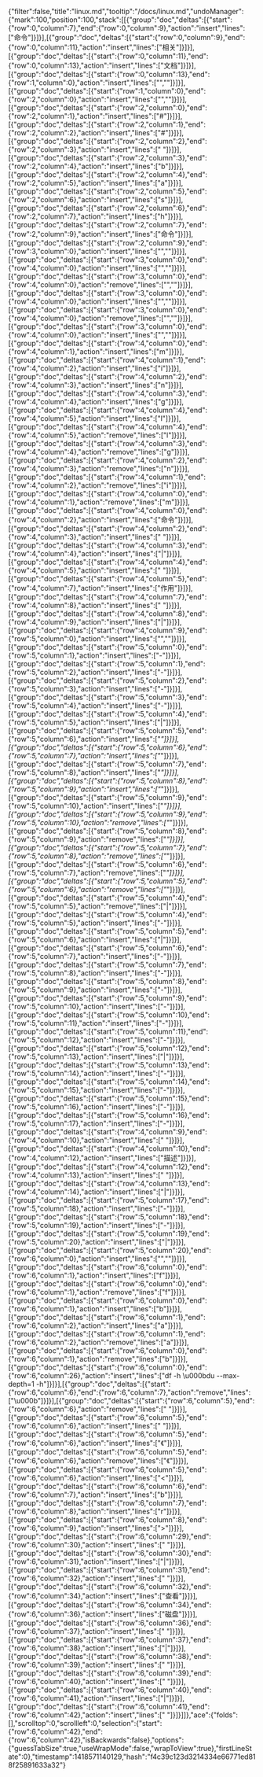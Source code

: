 {"filter":false,"title":"linux.md","tooltip":"/docs/linux.md","undoManager":{"mark":100,"position":100,"stack":[[{"group":"doc","deltas":[{"start":{"row":0,"column":7},"end":{"row":0,"column":9},"action":"insert","lines":["命令"]}]}],[{"group":"doc","deltas":[{"start":{"row":0,"column":9},"end":{"row":0,"column":11},"action":"insert","lines":["相关"]}]}],[{"group":"doc","deltas":[{"start":{"row":0,"column":11},"end":{"row":0,"column":13},"action":"insert","lines":["文档"]}]}],[{"group":"doc","deltas":[{"start":{"row":0,"column":13},"end":{"row":1,"column":0},"action":"insert","lines":["",""]}]}],[{"group":"doc","deltas":[{"start":{"row":1,"column":0},"end":{"row":2,"column":0},"action":"insert","lines":["",""]}]}],[{"group":"doc","deltas":[{"start":{"row":2,"column":0},"end":{"row":2,"column":1},"action":"insert","lines":["#"]}]}],[{"group":"doc","deltas":[{"start":{"row":2,"column":1},"end":{"row":2,"column":2},"action":"insert","lines":["#"]}]}],[{"group":"doc","deltas":[{"start":{"row":2,"column":2},"end":{"row":2,"column":3},"action":"insert","lines":[" "]}]}],[{"group":"doc","deltas":[{"start":{"row":2,"column":3},"end":{"row":2,"column":4},"action":"insert","lines":["b"]}]}],[{"group":"doc","deltas":[{"start":{"row":2,"column":4},"end":{"row":2,"column":5},"action":"insert","lines":["a"]}]}],[{"group":"doc","deltas":[{"start":{"row":2,"column":5},"end":{"row":2,"column":6},"action":"insert","lines":["s"]}]}],[{"group":"doc","deltas":[{"start":{"row":2,"column":6},"end":{"row":2,"column":7},"action":"insert","lines":["h"]}]}],[{"group":"doc","deltas":[{"start":{"row":2,"column":7},"end":{"row":2,"column":9},"action":"insert","lines":["命令"]}]}],[{"group":"doc","deltas":[{"start":{"row":2,"column":9},"end":{"row":3,"column":0},"action":"insert","lines":["",""]}]}],[{"group":"doc","deltas":[{"start":{"row":3,"column":0},"end":{"row":4,"column":0},"action":"insert","lines":["",""]}]}],[{"group":"doc","deltas":[{"start":{"row":3,"column":0},"end":{"row":4,"column":0},"action":"remove","lines":["",""]}]}],[{"group":"doc","deltas":[{"start":{"row":3,"column":0},"end":{"row":4,"column":0},"action":"insert","lines":["",""]}]}],[{"group":"doc","deltas":[{"start":{"row":3,"column":0},"end":{"row":4,"column":0},"action":"remove","lines":["",""]}]}],[{"group":"doc","deltas":[{"start":{"row":3,"column":0},"end":{"row":4,"column":0},"action":"insert","lines":["",""]}]}],[{"group":"doc","deltas":[{"start":{"row":4,"column":0},"end":{"row":4,"column":1},"action":"insert","lines":["m"]}]}],[{"group":"doc","deltas":[{"start":{"row":4,"column":1},"end":{"row":4,"column":2},"action":"insert","lines":["i"]}]}],[{"group":"doc","deltas":[{"start":{"row":4,"column":2},"end":{"row":4,"column":3},"action":"insert","lines":["n"]}]}],[{"group":"doc","deltas":[{"start":{"row":4,"column":3},"end":{"row":4,"column":4},"action":"insert","lines":["g"]}]}],[{"group":"doc","deltas":[{"start":{"row":4,"column":4},"end":{"row":4,"column":5},"action":"insert","lines":["l"]}]}],[{"group":"doc","deltas":[{"start":{"row":4,"column":4},"end":{"row":4,"column":5},"action":"remove","lines":["l"]}]}],[{"group":"doc","deltas":[{"start":{"row":4,"column":3},"end":{"row":4,"column":4},"action":"remove","lines":["g"]}]}],[{"group":"doc","deltas":[{"start":{"row":4,"column":2},"end":{"row":4,"column":3},"action":"remove","lines":["n"]}]}],[{"group":"doc","deltas":[{"start":{"row":4,"column":1},"end":{"row":4,"column":2},"action":"remove","lines":["i"]}]}],[{"group":"doc","deltas":[{"start":{"row":4,"column":0},"end":{"row":4,"column":1},"action":"remove","lines":["m"]}]}],[{"group":"doc","deltas":[{"start":{"row":4,"column":0},"end":{"row":4,"column":2},"action":"insert","lines":["命令"]}]}],[{"group":"doc","deltas":[{"start":{"row":4,"column":2},"end":{"row":4,"column":3},"action":"insert","lines":[" "]}]}],[{"group":"doc","deltas":[{"start":{"row":4,"column":3},"end":{"row":4,"column":4},"action":"insert","lines":["|"]}]}],[{"group":"doc","deltas":[{"start":{"row":4,"column":4},"end":{"row":4,"column":5},"action":"insert","lines":[" "]}]}],[{"group":"doc","deltas":[{"start":{"row":4,"column":5},"end":{"row":4,"column":7},"action":"insert","lines":["作用"]}]}],[{"group":"doc","deltas":[{"start":{"row":4,"column":7},"end":{"row":4,"column":8},"action":"insert","lines":[" "]}]}],[{"group":"doc","deltas":[{"start":{"row":4,"column":8},"end":{"row":4,"column":9},"action":"insert","lines":["|"]}]}],[{"group":"doc","deltas":[{"start":{"row":4,"column":9},"end":{"row":5,"column":0},"action":"insert","lines":["",""]}]}],[{"group":"doc","deltas":[{"start":{"row":5,"column":0},"end":{"row":5,"column":1},"action":"insert","lines":["-"]}]}],[{"group":"doc","deltas":[{"start":{"row":5,"column":1},"end":{"row":5,"column":2},"action":"insert","lines":["-"]}]}],[{"group":"doc","deltas":[{"start":{"row":5,"column":2},"end":{"row":5,"column":3},"action":"insert","lines":["-"]}]}],[{"group":"doc","deltas":[{"start":{"row":5,"column":3},"end":{"row":5,"column":4},"action":"insert","lines":["-"]}]}],[{"group":"doc","deltas":[{"start":{"row":5,"column":4},"end":{"row":5,"column":5},"action":"insert","lines":["|"]}]}],[{"group":"doc","deltas":[{"start":{"row":5,"column":5},"end":{"row":5,"column":6},"action":"insert","lines":["_"]}]}],[{"group":"doc","deltas":[{"start":{"row":5,"column":6},"end":{"row":5,"column":7},"action":"insert","lines":["_"]}]}],[{"group":"doc","deltas":[{"start":{"row":5,"column":7},"end":{"row":5,"column":8},"action":"insert","lines":["_"]}]}],[{"group":"doc","deltas":[{"start":{"row":5,"column":8},"end":{"row":5,"column":9},"action":"insert","lines":["_"]}]}],[{"group":"doc","deltas":[{"start":{"row":5,"column":9},"end":{"row":5,"column":10},"action":"insert","lines":["_"]}]}],[{"group":"doc","deltas":[{"start":{"row":5,"column":9},"end":{"row":5,"column":10},"action":"remove","lines":["_"]}]}],[{"group":"doc","deltas":[{"start":{"row":5,"column":8},"end":{"row":5,"column":9},"action":"remove","lines":["_"]}]}],[{"group":"doc","deltas":[{"start":{"row":5,"column":7},"end":{"row":5,"column":8},"action":"remove","lines":["_"]}]}],[{"group":"doc","deltas":[{"start":{"row":5,"column":6},"end":{"row":5,"column":7},"action":"remove","lines":["_"]}]}],[{"group":"doc","deltas":[{"start":{"row":5,"column":5},"end":{"row":5,"column":6},"action":"remove","lines":["_"]}]}],[{"group":"doc","deltas":[{"start":{"row":5,"column":4},"end":{"row":5,"column":5},"action":"remove","lines":["|"]}]}],[{"group":"doc","deltas":[{"start":{"row":5,"column":4},"end":{"row":5,"column":5},"action":"insert","lines":["-"]}]}],[{"group":"doc","deltas":[{"start":{"row":5,"column":5},"end":{"row":5,"column":6},"action":"insert","lines":["|"]}]}],[{"group":"doc","deltas":[{"start":{"row":5,"column":6},"end":{"row":5,"column":7},"action":"insert","lines":["-"]}]}],[{"group":"doc","deltas":[{"start":{"row":5,"column":7},"end":{"row":5,"column":8},"action":"insert","lines":["-"]}]}],[{"group":"doc","deltas":[{"start":{"row":5,"column":8},"end":{"row":5,"column":9},"action":"insert","lines":["-"]}]}],[{"group":"doc","deltas":[{"start":{"row":5,"column":9},"end":{"row":5,"column":10},"action":"insert","lines":["-"]}]}],[{"group":"doc","deltas":[{"start":{"row":5,"column":10},"end":{"row":5,"column":11},"action":"insert","lines":["-"]}]}],[{"group":"doc","deltas":[{"start":{"row":5,"column":11},"end":{"row":5,"column":12},"action":"insert","lines":["-"]}]}],[{"group":"doc","deltas":[{"start":{"row":5,"column":12},"end":{"row":5,"column":13},"action":"insert","lines":["|"]}]}],[{"group":"doc","deltas":[{"start":{"row":5,"column":13},"end":{"row":5,"column":14},"action":"insert","lines":["-"]}]}],[{"group":"doc","deltas":[{"start":{"row":5,"column":14},"end":{"row":5,"column":15},"action":"insert","lines":["-"]}]}],[{"group":"doc","deltas":[{"start":{"row":5,"column":15},"end":{"row":5,"column":16},"action":"insert","lines":["-"]}]}],[{"group":"doc","deltas":[{"start":{"row":5,"column":16},"end":{"row":5,"column":17},"action":"insert","lines":["-"]}]}],[{"group":"doc","deltas":[{"start":{"row":4,"column":9},"end":{"row":4,"column":10},"action":"insert","lines":[" "]}]}],[{"group":"doc","deltas":[{"start":{"row":4,"column":10},"end":{"row":4,"column":12},"action":"insert","lines":["描述"]}]}],[{"group":"doc","deltas":[{"start":{"row":4,"column":12},"end":{"row":4,"column":13},"action":"insert","lines":[" "]}]}],[{"group":"doc","deltas":[{"start":{"row":4,"column":13},"end":{"row":4,"column":14},"action":"insert","lines":["|"]}]}],[{"group":"doc","deltas":[{"start":{"row":5,"column":17},"end":{"row":5,"column":18},"action":"insert","lines":["-"]}]}],[{"group":"doc","deltas":[{"start":{"row":5,"column":18},"end":{"row":5,"column":19},"action":"insert","lines":["-"]}]}],[{"group":"doc","deltas":[{"start":{"row":5,"column":19},"end":{"row":5,"column":20},"action":"insert","lines":["|"]}]}],[{"group":"doc","deltas":[{"start":{"row":5,"column":20},"end":{"row":6,"column":0},"action":"insert","lines":["",""]}]}],[{"group":"doc","deltas":[{"start":{"row":6,"column":0},"end":{"row":6,"column":1},"action":"insert","lines":["f"]}]}],[{"group":"doc","deltas":[{"start":{"row":6,"column":0},"end":{"row":6,"column":1},"action":"remove","lines":["f"]}]}],[{"group":"doc","deltas":[{"start":{"row":6,"column":0},"end":{"row":6,"column":1},"action":"insert","lines":["b"]}]}],[{"group":"doc","deltas":[{"start":{"row":6,"column":1},"end":{"row":6,"column":2},"action":"insert","lines":["a"]}]}],[{"group":"doc","deltas":[{"start":{"row":6,"column":1},"end":{"row":6,"column":2},"action":"remove","lines":["a"]}]}],[{"group":"doc","deltas":[{"start":{"row":6,"column":0},"end":{"row":6,"column":1},"action":"remove","lines":["b"]}]}],[{"group":"doc","deltas":[{"start":{"row":6,"column":0},"end":{"row":6,"column":26},"action":"insert","lines":["df -h \u000bdu --max-depth=1 -h"]}]}],[{"group":"doc","deltas":[{"start":{"row":6,"column":6},"end":{"row":6,"column":7},"action":"remove","lines":["\u000b"]}]}],[{"group":"doc","deltas":[{"start":{"row":6,"column":5},"end":{"row":6,"column":6},"action":"remove","lines":[" "]}]}],[{"group":"doc","deltas":[{"start":{"row":6,"column":5},"end":{"row":6,"column":6},"action":"insert","lines":[" "]}]}],[{"group":"doc","deltas":[{"start":{"row":6,"column":5},"end":{"row":6,"column":6},"action":"insert","lines":["《"]}]}],[{"group":"doc","deltas":[{"start":{"row":6,"column":5},"end":{"row":6,"column":6},"action":"remove","lines":["《"]}]}],[{"group":"doc","deltas":[{"start":{"row":6,"column":5},"end":{"row":6,"column":6},"action":"insert","lines":["<"]}]}],[{"group":"doc","deltas":[{"start":{"row":6,"column":6},"end":{"row":6,"column":7},"action":"insert","lines":["b"]}]}],[{"group":"doc","deltas":[{"start":{"row":6,"column":7},"end":{"row":6,"column":8},"action":"insert","lines":["r"]}]}],[{"group":"doc","deltas":[{"start":{"row":6,"column":8},"end":{"row":6,"column":9},"action":"insert","lines":[">"]}]}],[{"group":"doc","deltas":[{"start":{"row":6,"column":29},"end":{"row":6,"column":30},"action":"insert","lines":[" "]}]}],[{"group":"doc","deltas":[{"start":{"row":6,"column":30},"end":{"row":6,"column":31},"action":"insert","lines":["|"]}]}],[{"group":"doc","deltas":[{"start":{"row":6,"column":31},"end":{"row":6,"column":32},"action":"insert","lines":[" "]}]}],[{"group":"doc","deltas":[{"start":{"row":6,"column":32},"end":{"row":6,"column":34},"action":"insert","lines":["查看"]}]}],[{"group":"doc","deltas":[{"start":{"row":6,"column":34},"end":{"row":6,"column":36},"action":"insert","lines":["磁盘"]}]}],[{"group":"doc","deltas":[{"start":{"row":6,"column":36},"end":{"row":6,"column":37},"action":"insert","lines":[" "]}]}],[{"group":"doc","deltas":[{"start":{"row":6,"column":37},"end":{"row":6,"column":38},"action":"insert","lines":["|"]}]}],[{"group":"doc","deltas":[{"start":{"row":6,"column":38},"end":{"row":6,"column":39},"action":"insert","lines":[" "]}]}],[{"group":"doc","deltas":[{"start":{"row":6,"column":39},"end":{"row":6,"column":40},"action":"insert","lines":[" "]}]}],[{"group":"doc","deltas":[{"start":{"row":6,"column":40},"end":{"row":6,"column":41},"action":"insert","lines":["|"]}]}],[{"group":"doc","deltas":[{"start":{"row":6,"column":41},"end":{"row":6,"column":42},"action":"insert","lines":[" "]}]}]]},"ace":{"folds":[],"scrolltop":0,"scrollleft":0,"selection":{"start":{"row":6,"column":42},"end":{"row":6,"column":42},"isBackwards":false},"options":{"guessTabSize":true,"useWrapMode":false,"wrapToView":true},"firstLineState":0},"timestamp":1418571140129,"hash":"f4c39c123d3214334e66771ed818f25891633a32"}